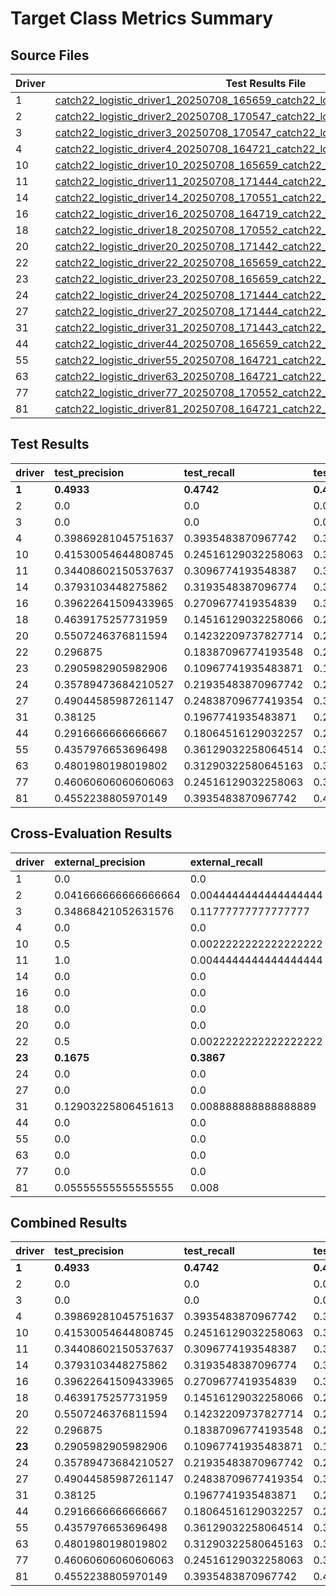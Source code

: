 # Target Class Metrics Summary

## Source Files

| Driver | Test Results File | Cross-Evaluation File |
|--------|-------------------|----------------------|
| 1 | [catch22_logistic_driver1_20250708_165659_catch22_logistic_driver1_complete.json](evaluation_results/20250708_165659_catch22_logistic_driver1/catch22_logistic_driver1_20250708_165659_catch22_logistic_driver1_complete.json) | [catch22_logistic_driver1_20250708_165659_catch22_logistic_driver1_external_complete.json](evaluation_results/20250708_165659_catch22_logistic_driver1/catch22_logistic_driver1_20250708_165659_catch22_logistic_driver1_external_complete.json) |
| 2 | [catch22_logistic_driver2_20250708_170547_catch22_logistic_driver2_complete.json](evaluation_results/20250708_170547_catch22_logistic_driver2/catch22_logistic_driver2_20250708_170547_catch22_logistic_driver2_complete.json) | [catch22_logistic_driver2_20250708_170547_catch22_logistic_driver2_external_complete.json](evaluation_results/20250708_170547_catch22_logistic_driver2/catch22_logistic_driver2_20250708_170547_catch22_logistic_driver2_external_complete.json) |
| 3 | [catch22_logistic_driver3_20250708_170547_catch22_logistic_driver3_complete.json](evaluation_results/20250708_170547_catch22_logistic_driver3/catch22_logistic_driver3_20250708_170547_catch22_logistic_driver3_complete.json) | [catch22_logistic_driver3_20250708_170547_catch22_logistic_driver3_external_complete.json](evaluation_results/20250708_170547_catch22_logistic_driver3/catch22_logistic_driver3_20250708_170547_catch22_logistic_driver3_external_complete.json) |
| 4 | [catch22_logistic_driver4_20250708_164721_catch22_logistic_driver4_complete.json](evaluation_results/20250708_164721_catch22_logistic_driver4/catch22_logistic_driver4_20250708_164721_catch22_logistic_driver4_complete.json) | [catch22_logistic_driver4_20250708_164721_catch22_logistic_driver4_external_complete.json](evaluation_results/20250708_164721_catch22_logistic_driver4/catch22_logistic_driver4_20250708_164721_catch22_logistic_driver4_external_complete.json) |
| 10 | [catch22_logistic_driver10_20250708_165659_catch22_logistic_driver10_complete.json](evaluation_results/20250708_165659_catch22_logistic_driver10/catch22_logistic_driver10_20250708_165659_catch22_logistic_driver10_complete.json) | [catch22_logistic_driver10_20250708_165659_catch22_logistic_driver10_external_complete.json](evaluation_results/20250708_165659_catch22_logistic_driver10/catch22_logistic_driver10_20250708_165659_catch22_logistic_driver10_external_complete.json) |
| 11 | [catch22_logistic_driver11_20250708_171444_catch22_logistic_driver11_complete.json](evaluation_results/20250708_171444_catch22_logistic_driver11/catch22_logistic_driver11_20250708_171444_catch22_logistic_driver11_complete.json) | [catch22_logistic_driver11_20250708_171444_catch22_logistic_driver11_external_complete.json](evaluation_results/20250708_171444_catch22_logistic_driver11/catch22_logistic_driver11_20250708_171444_catch22_logistic_driver11_external_complete.json) |
| 14 | [catch22_logistic_driver14_20250708_170551_catch22_logistic_driver14_complete.json](evaluation_results/20250708_170551_catch22_logistic_driver14/catch22_logistic_driver14_20250708_170551_catch22_logistic_driver14_complete.json) | [catch22_logistic_driver14_20250708_170551_catch22_logistic_driver14_external_complete.json](evaluation_results/20250708_170551_catch22_logistic_driver14/catch22_logistic_driver14_20250708_170551_catch22_logistic_driver14_external_complete.json) |
| 16 | [catch22_logistic_driver16_20250708_164719_catch22_logistic_driver16_complete.json](evaluation_results/20250708_164719_catch22_logistic_driver16/catch22_logistic_driver16_20250708_164719_catch22_logistic_driver16_complete.json) | [catch22_logistic_driver16_20250708_164719_catch22_logistic_driver16_external_complete.json](evaluation_results/20250708_164719_catch22_logistic_driver16/catch22_logistic_driver16_20250708_164719_catch22_logistic_driver16_external_complete.json) |
| 18 | [catch22_logistic_driver18_20250708_170552_catch22_logistic_driver18_complete.json](evaluation_results/20250708_170552_catch22_logistic_driver18/catch22_logistic_driver18_20250708_170552_catch22_logistic_driver18_complete.json) | [catch22_logistic_driver18_20250708_170552_catch22_logistic_driver18_external_complete.json](evaluation_results/20250708_170552_catch22_logistic_driver18/catch22_logistic_driver18_20250708_170552_catch22_logistic_driver18_external_complete.json) |
| 20 | [catch22_logistic_driver20_20250708_171442_catch22_logistic_driver20_complete.json](evaluation_results/20250708_171442_catch22_logistic_driver20/catch22_logistic_driver20_20250708_171442_catch22_logistic_driver20_complete.json) | [catch22_logistic_driver20_20250708_171442_catch22_logistic_driver20_external_complete.json](evaluation_results/20250708_171442_catch22_logistic_driver20/catch22_logistic_driver20_20250708_171442_catch22_logistic_driver20_external_complete.json) |
| 22 | [catch22_logistic_driver22_20250708_165659_catch22_logistic_driver22_complete.json](evaluation_results/20250708_165659_catch22_logistic_driver22/catch22_logistic_driver22_20250708_165659_catch22_logistic_driver22_complete.json) | [catch22_logistic_driver22_20250708_165659_catch22_logistic_driver22_external_complete.json](evaluation_results/20250708_165659_catch22_logistic_driver22/catch22_logistic_driver22_20250708_165659_catch22_logistic_driver22_external_complete.json) |
| 23 | [catch22_logistic_driver23_20250708_165659_catch22_logistic_driver23_complete.json](evaluation_results/20250708_165659_catch22_logistic_driver23/catch22_logistic_driver23_20250708_165659_catch22_logistic_driver23_complete.json) | [catch22_logistic_driver23_20250708_165659_catch22_logistic_driver23_external_complete.json](evaluation_results/20250708_165659_catch22_logistic_driver23/catch22_logistic_driver23_20250708_165659_catch22_logistic_driver23_external_complete.json) |
| 24 | [catch22_logistic_driver24_20250708_171444_catch22_logistic_driver24_complete.json](evaluation_results/20250708_171444_catch22_logistic_driver24/catch22_logistic_driver24_20250708_171444_catch22_logistic_driver24_complete.json) | [catch22_logistic_driver24_20250708_171444_catch22_logistic_driver24_external_complete.json](evaluation_results/20250708_171444_catch22_logistic_driver24/catch22_logistic_driver24_20250708_171444_catch22_logistic_driver24_external_complete.json) |
| 27 | [catch22_logistic_driver27_20250708_171444_catch22_logistic_driver27_complete.json](evaluation_results/20250708_171444_catch22_logistic_driver27/catch22_logistic_driver27_20250708_171444_catch22_logistic_driver27_complete.json) | [catch22_logistic_driver27_20250708_171444_catch22_logistic_driver27_external_complete.json](evaluation_results/20250708_171444_catch22_logistic_driver27/catch22_logistic_driver27_20250708_171444_catch22_logistic_driver27_external_complete.json) |
| 31 | [catch22_logistic_driver31_20250708_171443_catch22_logistic_driver31_complete.json](evaluation_results/20250708_171443_catch22_logistic_driver31/catch22_logistic_driver31_20250708_171443_catch22_logistic_driver31_complete.json) | [catch22_logistic_driver31_20250708_171443_catch22_logistic_driver31_external_complete.json](evaluation_results/20250708_171443_catch22_logistic_driver31/catch22_logistic_driver31_20250708_171443_catch22_logistic_driver31_external_complete.json) |
| 44 | [catch22_logistic_driver44_20250708_165659_catch22_logistic_driver44_complete.json](evaluation_results/20250708_165659_catch22_logistic_driver44/catch22_logistic_driver44_20250708_165659_catch22_logistic_driver44_complete.json) | [catch22_logistic_driver44_20250708_165659_catch22_logistic_driver44_external_complete.json](evaluation_results/20250708_165659_catch22_logistic_driver44/catch22_logistic_driver44_20250708_165659_catch22_logistic_driver44_external_complete.json) |
| 55 | [catch22_logistic_driver55_20250708_164721_catch22_logistic_driver55_complete.json](evaluation_results/20250708_164721_catch22_logistic_driver55/catch22_logistic_driver55_20250708_164721_catch22_logistic_driver55_complete.json) | [catch22_logistic_driver55_20250708_164721_catch22_logistic_driver55_external_complete.json](evaluation_results/20250708_164721_catch22_logistic_driver55/catch22_logistic_driver55_20250708_164721_catch22_logistic_driver55_external_complete.json) |
| 63 | [catch22_logistic_driver63_20250708_164721_catch22_logistic_driver63_complete.json](evaluation_results/20250708_164721_catch22_logistic_driver63/catch22_logistic_driver63_20250708_164721_catch22_logistic_driver63_complete.json) | [catch22_logistic_driver63_20250708_164721_catch22_logistic_driver63_external_complete.json](evaluation_results/20250708_164721_catch22_logistic_driver63/catch22_logistic_driver63_20250708_164721_catch22_logistic_driver63_external_complete.json) |
| 77 | [catch22_logistic_driver77_20250708_170552_catch22_logistic_driver77_complete.json](evaluation_results/20250708_170552_catch22_logistic_driver77/catch22_logistic_driver77_20250708_170552_catch22_logistic_driver77_complete.json) | [catch22_logistic_driver77_20250708_170552_catch22_logistic_driver77_external_complete.json](evaluation_results/20250708_170552_catch22_logistic_driver77/catch22_logistic_driver77_20250708_170552_catch22_logistic_driver77_external_complete.json) |
| 81 | [catch22_logistic_driver81_20250708_164721_catch22_logistic_driver81_complete.json](evaluation_results/20250708_164721_catch22_logistic_driver81/catch22_logistic_driver81_20250708_164721_catch22_logistic_driver81_complete.json) | [catch22_logistic_driver81_20250708_164721_catch22_logistic_driver81_external_complete.json](evaluation_results/20250708_164721_catch22_logistic_driver81/catch22_logistic_driver81_20250708_164721_catch22_logistic_driver81_external_complete.json) |

## Test Results
| driver   | test_precision      | test_recall         | test_f1             | test_support   |
|:---------|:--------------------|:--------------------|:--------------------|:---------------|
| **1**    | **0.4933**          | **0.4742**          | **0.4836**          | **310.0000**   |
| 2        | 0.0                 | 0.0                 | 0.0                 | 33             |
| 3        | 0.0                 | 0.0                 | 0.0                 | 33             |
| 4        | 0.39869281045751637 | 0.3935483870967742  | 0.3961038961038961  | 310            |
| 10       | 0.41530054644808745 | 0.24516129032258063 | 0.30831643002028397 | 310            |
| 11       | 0.34408602150537637 | 0.3096774193548387  | 0.32597623089983024 | 310            |
| 14       | 0.3793103448275862  | 0.3193548387096774  | 0.3467600700525394  | 310            |
| 16       | 0.39622641509433965 | 0.2709677419354839  | 0.3218390804597701  | 310            |
| 18       | 0.4639175257731959  | 0.14516129032258066 | 0.22113022113022113 | 310            |
| 20       | 0.5507246376811594  | 0.14232209737827714 | 0.2261904761904762  | 534            |
| 22       | 0.296875            | 0.18387096774193548 | 0.22709163346613545 | 310            |
| 23       | 0.2905982905982906  | 0.10967741935483871 | 0.1592505854800937  | 310            |
| 24       | 0.35789473684210527 | 0.21935483870967742 | 0.272               | 310            |
| 27       | 0.49044585987261147 | 0.24838709677419354 | 0.3297644539614561  | 310            |
| 31       | 0.38125             | 0.1967741935483871  | 0.25957446808510637 | 310            |
| 44       | 0.2916666666666667  | 0.18064516129032257 | 0.22310756972111553 | 310            |
| 55       | 0.4357976653696498  | 0.36129032258064514 | 0.3950617283950617  | 310            |
| 63       | 0.4801980198019802  | 0.31290322580645163 | 0.37890625          | 310            |
| 77       | 0.46060606060606063 | 0.24516129032258063 | 0.32                | 310            |
| 81       | 0.4552238805970149  | 0.3935483870967742  | 0.42214532871972316 | 310            |

## Cross-Evaluation Results
| driver   | external_precision   | external_recall       | external_f1          | external_support   |
|:---------|:---------------------|:----------------------|:---------------------|:-------------------|
| 1        | 0.0                  | 0.0                   | 0.0                  | 450                |
| 2        | 0.041666666666666664 | 0.0044444444444444444 | 0.008032128514056224 | 450                |
| 3        | 0.34868421052631576  | 0.11777777777777777   | 0.1760797342192691   | 450                |
| 4        | 0.0                  | 0.0                   | 0.0                  | 125                |
| 10       | 0.5                  | 0.0022222222222222222 | 0.004424778761061947 | 450                |
| 11       | 1.0                  | 0.0044444444444444444 | 0.008849557522123894 | 450                |
| 14       | 0.0                  | 0.0                   | 0.0                  | 450                |
| 16       | 0.0                  | 0.0                   | 0.0                  | 125                |
| 18       | 0.0                  | 0.0                   | 0.0                  | 450                |
| 20       | 0.0                  | 0.0                   | 0.0                  | 450                |
| 22       | 0.5                  | 0.0022222222222222222 | 0.004424778761061947 | 450                |
| **23**   | **0.1675**           | **0.3867**            | **0.2337**           | **450.0000**       |
| 24       | 0.0                  | 0.0                   | 0.0                  | 450                |
| 27       | 0.0                  | 0.0                   | 0.0                  | 450                |
| 31       | 0.12903225806451613  | 0.008888888888888889  | 0.016632016632016633 | 450                |
| 44       | 0.0                  | 0.0                   | 0.0                  | 450                |
| 55       | 0.0                  | 0.0                   | 0.0                  | 0                  |
| 63       | 0.0                  | 0.0                   | 0.0                  | 125                |
| 77       | 0.0                  | 0.0                   | 0.0                  | 450                |
| 81       | 0.05555555555555555  | 0.008                 | 0.013986013986013986 | 125                |

## Combined Results
| driver   | test_precision      | test_recall         | test_f1             | external_precision   | external_recall       | external_f1          |
|:---------|:--------------------|:--------------------|:--------------------|:---------------------|:----------------------|:---------------------|
| **1**    | **0.4933**          | **0.4742**          | **0.4836**          | 0.0                  | 0.0                   | 0.0                  |
| 2        | 0.0                 | 0.0                 | 0.0                 | 0.041666666666666664 | 0.0044444444444444444 | 0.008032128514056224 |
| 3        | 0.0                 | 0.0                 | 0.0                 | 0.34868421052631576  | 0.11777777777777777   | 0.1760797342192691   |
| 4        | 0.39869281045751637 | 0.3935483870967742  | 0.3961038961038961  | 0.0                  | 0.0                   | 0.0                  |
| 10       | 0.41530054644808745 | 0.24516129032258063 | 0.30831643002028397 | 0.5                  | 0.0022222222222222222 | 0.004424778761061947 |
| 11       | 0.34408602150537637 | 0.3096774193548387  | 0.32597623089983024 | 1.0                  | 0.0044444444444444444 | 0.008849557522123894 |
| 14       | 0.3793103448275862  | 0.3193548387096774  | 0.3467600700525394  | 0.0                  | 0.0                   | 0.0                  |
| 16       | 0.39622641509433965 | 0.2709677419354839  | 0.3218390804597701  | 0.0                  | 0.0                   | 0.0                  |
| 18       | 0.4639175257731959  | 0.14516129032258066 | 0.22113022113022113 | 0.0                  | 0.0                   | 0.0                  |
| 20       | 0.5507246376811594  | 0.14232209737827714 | 0.2261904761904762  | 0.0                  | 0.0                   | 0.0                  |
| 22       | 0.296875            | 0.18387096774193548 | 0.22709163346613545 | 0.5                  | 0.0022222222222222222 | 0.004424778761061947 |
| **23**   | 0.2905982905982906  | 0.10967741935483871 | 0.1592505854800937  | **0.1675**           | **0.3867**            | **0.2337**           |
| 24       | 0.35789473684210527 | 0.21935483870967742 | 0.272               | 0.0                  | 0.0                   | 0.0                  |
| 27       | 0.49044585987261147 | 0.24838709677419354 | 0.3297644539614561  | 0.0                  | 0.0                   | 0.0                  |
| 31       | 0.38125             | 0.1967741935483871  | 0.25957446808510637 | 0.12903225806451613  | 0.008888888888888889  | 0.016632016632016633 |
| 44       | 0.2916666666666667  | 0.18064516129032257 | 0.22310756972111553 | 0.0                  | 0.0                   | 0.0                  |
| 55       | 0.4357976653696498  | 0.36129032258064514 | 0.3950617283950617  | 0.0                  | 0.0                   | 0.0                  |
| 63       | 0.4801980198019802  | 0.31290322580645163 | 0.37890625          | 0.0                  | 0.0                   | 0.0                  |
| 77       | 0.46060606060606063 | 0.24516129032258063 | 0.32                | 0.0                  | 0.0                   | 0.0                  |
| 81       | 0.4552238805970149  | 0.3935483870967742  | 0.42214532871972316 | 0.05555555555555555  | 0.008                 | 0.013986013986013986 |